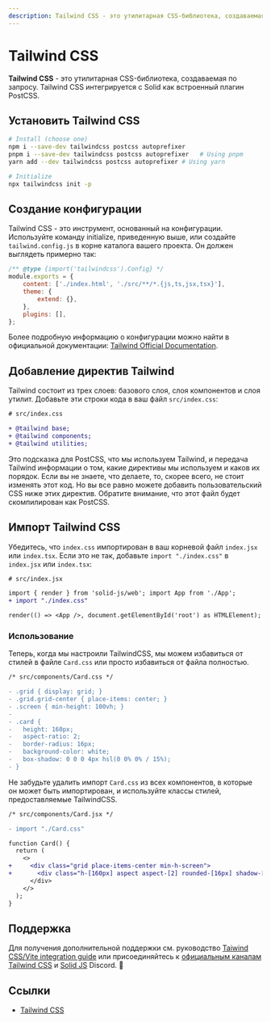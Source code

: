 ```yaml
---
description: Tailwind CSS - это утилитарная CSS-библиотека, создаваемая по запросу. Tailwind CSS интегрируется с Solid как встроенный плагин PostCSS
---
```


# Tailwind CSS

**Tailwind CSS** - это утилитарная CSS-библиотека, создаваемая по запросу. Tailwind CSS интегрируется с Solid как встроенный плагин PostCSS.

## Установить Tailwind CSS

```sh
# Install (choose one)
npm i --save-dev tailwindcss postcss autoprefixer
pnpm i --save-dev tailwindcss postcss autoprefixer   # Using pnpm
yarn add --dev tailwindcss postcss autoprefixer # Using yarn

# Initialize
npx tailwindcss init -p
```

## Создание конфигурации

Tailwind CSS - это инструмент, основанный на конфигурации. Используйте команду initialize, приведенную выше, или создайте `tailwind.config.js` в корне каталога вашего проекта. Он должен выглядеть примерно так:

```js
/** @type {import('tailwindcss').Config} */
module.exports = {
    content: ['./index.html', './src/**/*.{js,ts,jsx,tsx}'],
    theme: {
        extend: {},
    },
    plugins: [],
};
```

Более подробную информацию о конфигурации можно найти в официальной документации: [Tailwind Official Documentation](https://tailwindcss.com/docs/guides/solidjs).

## Добавление директив Tailwind

Tailwind состоит из трех слоев: базового слоя, слоя компонентов и слоя утилит. Добавьте эти строки кода в ваш файл `src/index.css`:

```diff
# src/index.css

+ @tailwind base;
+ @tailwind components;
+ @tailwind utilities;
```

Это подсказка для PostCSS, что мы используем Tailwind, и передача Tailwind информации о том, какие директивы мы используем и каков их порядок. Если вы не знаете, что делаете, то, скорее всего, не стоит изменять этот код. Но вы все равно можете добавить пользовательский CSS ниже этих директив. Обратите внимание, что этот файл будет скомпилирован как PostCSS.

## Импорт Tailwind CSS

Убедитесь, что `index.css` импортирован в ваш корневой файл `index.jsx` или `index.tsx`. Если это не так, добавьте `import "./index.css"` в `index.jsx` или `index.tsx`:

```diff
# src/index.jsx

import { render } from 'solid-js/web'; import App from './App';
+ import "./index.css"

render(() => <App />, document.getElementById('root') as HTMLElement);
```

### Использование

Теперь, когда мы настроили TailwindCSS, мы можем избавиться от стилей в файле `Card.css` или просто избавиться от файла полностью.

```diff
/* src/components/Card.css */

- .grid { display: grid; }
- .grid.grid-center { place-items: center; }
- .screen { min-height: 100vh; }
-
- .card {
-   height: 160px;
-   aspect-ratio: 2;
-   border-radius: 16px;
-   background-color: white;
-   box-shadow: 0 0 0 4px hsl(0 0% 0% / 15%);
- }
```

Не забудьте удалить импорт `Card.css` из всех компонентов, в которые он может быть импортирован, и используйте классы стилей, предоставляемые TailwindCSS.

```diff
/* src/components/Card.jsx */

- import "./Card.css"

function Card() {
  return (
    <>
+     <div class="grid place-items-center min-h-screen">
+       <div class="h-[160px] aspect aspect-[2] rounded-[16px] shadow-[0_0_0_4px_hsl(0_0%_0%_/_15%)]">Hello, world!</div>
      </div>
    </>
  );
}
```

## Поддержка

Для получения дополнительной поддержки см. руководство [Taiwind CSS/Vite integration guide](https://tailwindcss.com/docs/guides/vite) или присоединяйтесь к [официальным каналам Tailwind CSS](https://discord.com/invite/7NF8GNe) и [Solid JS](https://discord.com/invite/solidjs) Discord. 👋

## Ссылки

-   [Tailwind CSS](https://docs.solidjs.com/guides/how-to-guides/styling-in-solid/tailwind-css)
